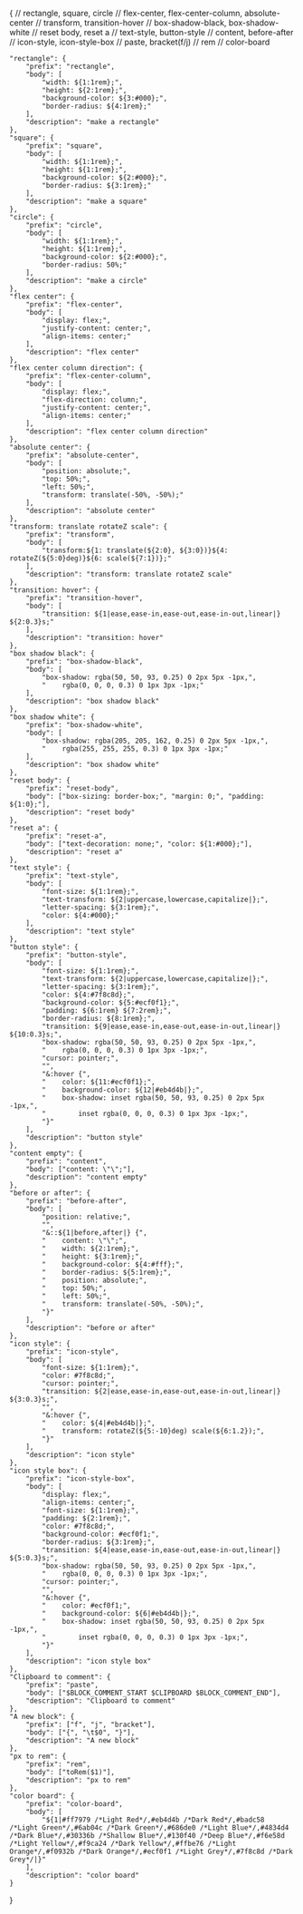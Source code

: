 {
// rectangle, square, circle
// flex-center, flex-center-column, absolute-center
// transform, transition-hover
// box-shadow-black, box-shadow-white
// reset body, reset a
// text-style, button-style
// content, before-after
// icon-style, icon-style-box
// paste, bracket(f/j)
// rem
// color-board

    "rectangle": {
        "prefix": "rectangle",
        "body": [
            "width: ${1:1rem};",
            "height: ${2:1rem};",
            "background-color: ${3:#000};",
            "border-radius: ${4:1rem};"
        ],
        "description": "make a rectangle"
    },
    "square": {
        "prefix": "square",
        "body": [
            "width: ${1:1rem};",
            "height: ${1:1rem};",
            "background-color: ${2:#000};",
            "border-radius: ${3:1rem};"
        ],
        "description": "make a square"
    },
    "circle": {
        "prefix": "circle",
        "body": [
            "width: ${1:1rem};",
            "height: ${1:1rem};",
            "background-color: ${2:#000};",
            "border-radius: 50%;"
        ],
        "description": "make a circle"
    },
    "flex center": {
        "prefix": "flex-center",
        "body": [
            "display: flex;",
            "justify-content: center;",
            "align-items: center;"
        ],
        "description": "flex center"
    },
    "flex center column direction": {
        "prefix": "flex-center-column",
        "body": [
            "display: flex;",
            "flex-direction: column;",
            "justify-content: center;",
            "align-items: center;"
        ],
        "description": "flex center column direction"
    },
    "absolute center": {
        "prefix": "absolute-center",
        "body": [
            "position: absolute;",
            "top: 50%;",
            "left: 50%;",
            "transform: translate(-50%, -50%);"
        ],
        "description": "absolute center"
    },
    "transform: translate rotateZ scale": {
        "prefix": "transform",
        "body": [
            "transform:${1: translate(${2:0}, ${3:0})}${4: rotateZ(${5:0}deg)}${6: scale(${7:1})};"
        ],
        "description": "transform: translate rotateZ scale"
    },
    "transition: hover": {
        "prefix": "transition-hover",
        "body": [
            "transition: ${1|ease,ease-in,ease-out,ease-in-out,linear|} ${2:0.3}s;"
        ],
        "description": "transition: hover"
    },
    "box shadow black": {
        "prefix": "box-shadow-black",
        "body": [
            "box-shadow: rgba(50, 50, 93, 0.25) 0 2px 5px -1px,",
            "    rgba(0, 0, 0, 0.3) 0 1px 3px -1px;"
        ],
        "description": "box shadow black"
    },
    "box shadow white": {
        "prefix": "box-shadow-white",
        "body": [
            "box-shadow: rgba(205, 205, 162, 0.25) 0 2px 5px -1px,",
            "    rgba(255, 255, 255, 0.3) 0 1px 3px -1px;"
        ],
        "description": "box shadow white"
    },
    "reset body": {
        "prefix": "reset-body",
        "body": ["box-sizing: border-box;", "margin: 0;", "padding: ${1:0};"],
        "description": "reset body"
    },
    "reset a": {
        "prefix": "reset-a",
        "body": ["text-decoration: none;", "color: ${1:#000};"],
        "description": "reset a"
    },
    "text style": {
        "prefix": "text-style",
        "body": [
            "font-size: ${1:1rem};",
            "text-transform: ${2|uppercase,lowercase,capitalize|};",
            "letter-spacing: ${3:1rem};",
            "color: ${4:#000};"
        ],
        "description": "text style"
    },
    "button style": {
        "prefix": "button-style",
        "body": [
            "font-size: ${1:1rem};",
            "text-transform: ${2|uppercase,lowercase,capitalize|};",
            "letter-spacing: ${3:1rem};",
            "color: ${4:#7f8c8d};",
            "background-color: ${5:#ecf0f1};",
            "padding: ${6:1rem} ${7:2rem};",
            "border-radius: ${8:1rem};",
            "transition: ${9|ease,ease-in,ease-out,ease-in-out,linear|} ${10:0.3}s;",
            "box-shadow: rgba(50, 50, 93, 0.25) 0 2px 5px -1px,",
            "    rgba(0, 0, 0, 0.3) 0 1px 3px -1px;",
            "cursor: pointer;",
            "",
            "&:hover {",
            "    color: ${11:#ecf0f1};",
            "    background-color: ${12|#eb4d4b|};",
            "    box-shadow: inset rgba(50, 50, 93, 0.25) 0 2px 5px -1px,",
            "        inset rgba(0, 0, 0, 0.3) 0 1px 3px -1px;",
            "}"
        ],
        "description": "button style"
    },
    "content empty": {
        "prefix": "content",
        "body": ["content: \"\";"],
        "description": "content empty"
    },
    "before or after": {
        "prefix": "before-after",
        "body": [
            "position: relative;",
            "",
            "&::${1|before,after|} {",
            "    content: \"\";",
            "    width: ${2:1rem};",
            "    height: ${3:1rem};",
            "    background-color: ${4:#fff};",
            "    border-radius: ${5:1rem};",
            "    position: absolute;",
            "    top: 50%;",
            "    left: 50%;",
            "    transform: translate(-50%, -50%);",
            "}"
        ],
        "description": "before or after"
    },
    "icon style": {
        "prefix": "icon-style",
        "body": [
            "font-size: ${1:1rem};",
            "color: #7f8c8d;",
            "cursor: pointer;",
            "transition: ${2|ease,ease-in,ease-out,ease-in-out,linear|} ${3:0.3}s;",
            "",
            "&:hover {",
            "    color: ${4|#eb4d4b|};",
            "    transform: rotateZ(${5:-10}deg) scale(${6:1.2});",
            "}"
        ],
        "description": "icon style"
    },
    "icon style box": {
        "prefix": "icon-style-box",
        "body": [
            "display: flex;",
            "align-items: center;",
            "font-size: ${1:1rem};",
            "padding: ${2:1rem};",
            "color: #7f8c8d;",
            "background-color: #ecf0f1;",
            "border-radius: ${3:1rem};",
            "transition: ${4|ease,ease-in,ease-out,ease-in-out,linear|} ${5:0.3}s;",
            "box-shadow: rgba(50, 50, 93, 0.25) 0 2px 5px -1px,",
            "    rgba(0, 0, 0, 0.3) 0 1px 3px -1px;",
            "cursor: pointer;",
            "",
            "&:hover {",
            "    color: #ecf0f1;",
            "    background-color: ${6|#eb4d4b|};",
            "    box-shadow: inset rgba(50, 50, 93, 0.25) 0 2px 5px -1px,",
            "        inset rgba(0, 0, 0, 0.3) 0 1px 3px -1px;",
            "}"
        ],
        "description": "icon style box"
    },
    "Clipboard to comment": {
        "prefix": "paste",
        "body": ["$BLOCK_COMMENT_START $CLIPBOARD $BLOCK_COMMENT_END"],
        "description": "Clipboard to comment"
    },
    "A new block": {
        "prefix": ["f", "j", "bracket"],
        "body": ["{", "\t$0", "}"],
        "description": "A new block"
    },
    "px to rem": {
        "prefix": "rem",
        "body": ["toRem($1)"],
        "description": "px to rem"
    },
    "color board": {
        "prefix": "color-board",
        "body": [
            "${1|#ff7979 /*Light Red*/,#eb4d4b /*Dark Red*/,#badc58 /*Light Green*/,#6ab04c /*Dark Green*/,#686de0 /*Light Blue*/,#4834d4 /*Dark Blue*/,#30336b /*Shallow Blue*/,#130f40 /*Deep Blue*/,#f6e58d /*Light Yellow*/,#f9ca24 /*Dark Yellow*/,#ffbe76 /*Light Orange*/,#f0932b /*Dark Orange*/,#ecf0f1 /*Light Grey*/,#7f8c8d /*Dark Grey*/|}"
        ],
        "description": "color board"
    }

}
